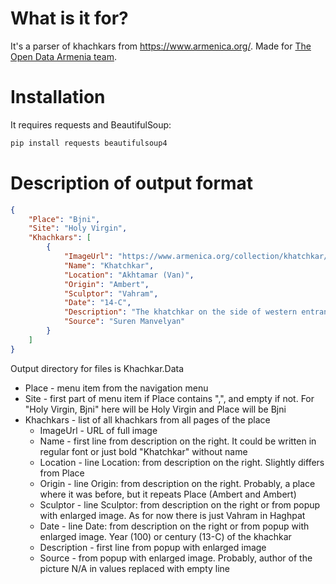 # What is it for?
It's a parser of khachkars from https://www.armenica.org/. Made for [The Open Data Armenia team](https://github.com/opendataam/opendatam-tasks/issues/28).

# Installation
It requires requests and BeautifulSoup:
```bash
pip install requests beautifulsoup4
```

# Description of output format
```json
{
    "Place": "Bjni",
    "Site": "Holy Virgin",
    "Khachkars": [
        {
            "ImageUrl": "https://www.armenica.org/collection/khatchkar/Akhtamar-Van/aghtamar-kk07a-kkb.jpg",
            "Name": "Khatchkar",
            "Location": "Akhtamar (Van)",
            "Origin": "Ambert",
            "Sculptor": "Vahram",
            "Date": "14-C",
            "Description": "The khatchkar on the side of western entrance of the church St Grigor Lousavorictch",
            "Source": "Suren Manvelyan"
        }
    ]
}
```
Output directory for files is Khachkar.Data
- Place - menu item from the navigation menu
- Site - first part of menu item if Place contains ",", and empty if not. For "Holy Virgin, Bjni" here will be Holy Virgin and Place will be Bjni
- Khachkars - list of all khachkars from all pages of the place
    - ImageUrl - URL of full image
    - Name - first line from description on the right. It could be written in regular font or just bold "Khatchkar" without name
    - Location - line Location: from description on the right. Slightly differs from Place
    - Origin - line Origin: from description on the right. Probably, a place where it was before, but it repeats Place (Ambert and Ambert)
    - Sculptor - line Sculptor: from description on the right or from popup with enlarged image. As for now there is just Vahram in Haghpat
    - Date - line Date: from description on the right or from popup with enlarged image. Year (100) or century (13-C) of the khachkar
    - Description - first line from popup with enlarged image
    - Source - from popup with enlarged image. Probably, author of the picture
N/A in values replaced with empty line